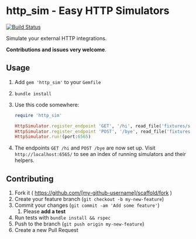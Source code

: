 # http_sim - Easy HTTP Simulators

[![Build Status](https://travis-ci.org/jadekler/http_sim.svg?branch=master)](https://travis-ci.org/jadekler/http_sim)

Simulate your external HTTP integrations.

**Contributions and issues very welcome**.

## Usage

1. Add `gem 'http_sim'` to your `Gemfile`
1. `bundle install`
1. Use this code somewhere:

    ```ruby
    require 'http_sim'
    
    HttpSimulator.register_endpoint 'GET', '/hi', read_file('fixtures/some_page.html')
    HttpSimulator.register_endpoint 'POST', '/bye', read_file('fixtures/some_response.json')
    HttpSimulator.run!(port:6565)
    ```
    
1. The endpoints `GET /hi` and `POST /bye` are now set up. Visit `http://localhost:6565/` to see an index of running simulators and their helpers.

## Contributing

1. Fork it ( https://github.com/[my-github-username]/scaffold/fork )
1. Create your feature branch (`git checkout -b my-new-feature`)
1. Commit your changes (`git commit -am 'Add some feature'`)
    1. Please **add a test**
1. Run tests with `bundle install && rspec`
1. Push to the branch (`git push origin my-new-feature`)
1. Create a new Pull Request
